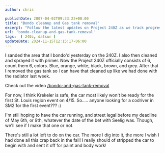 ```yaml
---
author: chris

publishDate: 2007-04-02T09:33:22+00:00
title: "Bondo cleanup and Gas tank removal"
excerpt: "Follow the latest updates on Project 240Z as we track progress from bondo and primer application to gas tank removal and upcoming deadlines."
url: 'bondo-cleanup-and-gas-tank-removal'
tags:  [ 240z, datsun ] 
updateDate: 2024-11-15T12:15:17-06:00
---
```


I sanded the area that I bondo'd yesterday on the 240Z. I also then cleaned and sprayed it with primer. Now the Project 240Z officially consists of 6, count them 6, colors. Blue, orange, white, black, brown, and grey. After that I removed the gas tank so I can have that cleaned up like we had done with the radiator last week. 

Check out the video [/bondo-and-gas-tank-removal](/bondo-and-gas-tank-removal)

For now, I think Krekeler is safe, the car most likely won't be ready for the first St. Louis region event on 4/15. So..... anyone looking for a codriver in SM2 for the first event??? :)

I'm still hoping to have the car running, and street legal before my deadline of May 6th, or 9th, whatever the date of the bet with Seelig was. Though, we'll see if I make that one or not.

There's still a lot left to do on the car. The more I dig into it, the more I wish I had done all this crap back in the fall! I really should of stripped the car to begin with and sent it off for paint and body work!
